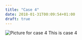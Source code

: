 ```yaml
---
title: "Case 4"
date: 2018-01-31T00:09:54+01:00
draft: true
---
```


![Picture for case 4](../img/pic10.jpg)
This is case 4